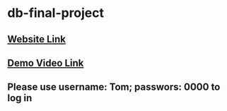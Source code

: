 # db-final-project

## [Website Link](http://107.23.27.167/)
## [Demo Video Link](https://www.youtube.com/watch?v=ORzWcwBHWy4)
## Please use **username: Tom; passwors: 0000** to log in
